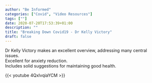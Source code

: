 ```yaml
---
author: "Be Informed"
categories: ["Covid", "Video Resources"]
tags: [""]
date: 2020-07-20T17:53:39+01:00
description: ""
title: "Breaking Down Covid19 - Dr Kelly Victory"
draft: false
---
```


Dr Kelly Victory makes an excellent overview, addressing many central issues.  
Excellent for anxiety reduction.  
Includes solid suggestions for maintaining good health.  

{{< youtube 4QxlvqiaYCM >}}





